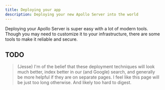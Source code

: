 ```yaml
---
title: Deploying your app
description: Deploying your new Apollo Server into the world
---
```


Deploying your Apollo Server is super easy with a lot of modern tools. Though you may need to customize it to your infrastructure, there are some tools to make it reliable and secure.

## TODO

> (Jesse) I'm of the belief that these deployment techniques will look much better, index better in our (and Google) search, and generally be more helpful if they are on separate pages.  I feel like this page will be just too long otherwise.  And likely too hard to digest.
